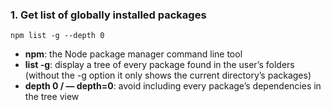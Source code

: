 ### 1. Get list of globally installed packages

```
npm list -g --depth 0
```
- **npm**: the Node package manager command line tool
- **list -g**: display a tree of every package found in the user’s folders (without the -g option it only shows the current directory’s packages)
- **depth 0 / — depth=0**: avoid including every package’s dependencies in the tree view

